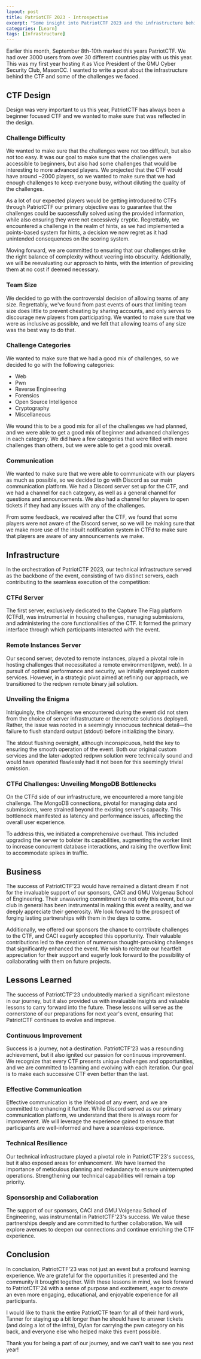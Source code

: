```yaml
---
layout: post
title: PatriotCTF 2023 - Introspective
excerpt: "Some insight into PatriotCTF 2023 and the infrastructure behind it."
categories: [Learn]
tags: [Infrastructure]
---
```

Earlier this month, September 8th-10th marked this years PatriotCTF. We had over 3000 users from over 30 different countries play with us this year.  This was my first year hosting it as Vice President of the GMU Cyber Security Club, MasonCC. I wanted to write a post about the infrastructure behind the CTF and some of the challenges we faced.

## CTF Design
Design was very important to us this year, PatriotCTF has always been a beginner focused CTF and we wanted to make sure that was reflected in the design. 

### Challenge Difficulty
We wanted to make sure that the challenges were not too difficult, but also not too easy. It was our goal to make sure that the challenges were accessible to beginners, but also had some challenges that would be interesting to more advanced players. We projected that the CTF would have around ~2000 players, so we wanted to make sure that we had enough challenges to keep everyone busy, without diluting the quality of the challenges. 

As a lot of our expected players would be getting introduced to CTFs through PatriotCTF our primary objective was to guarantee that the challenges could be successfully solved using the provided information, while also ensuring they were not excessively cryptic. Regrettably, we encountered a challenge in the realm of hints, as we had implemented a points-based system for hints, a decision we now regret as it had unintended consequences on the scoring system.

Moving forward, we are committed to ensuring that our challenges strike the right balance of complexity without veering into obscurity. Additionally, we will be reevaluating our approach to hints, with the intention of providing them at no cost if deemed necessary.

### Team Size
We decided to go with the controversial decision of allowing teams of any size. Regrettably, we've found from past events of ours that limiting team size does little to prevent cheating by sharing accounts, and only serves to discourage new players from participating. We wanted to make sure that we were as inclusive as possible, and we felt that allowing teams of any size was the best way to do that.

### Challenge Categories
We wanted to make sure that we had a good mix of challenges, so we decided to go with the following categories:
- Web
- Pwn
- Reverse Engineering
- Forensics
- Open Source Intelligence
- Cryptography
- Miscellaneous

We wound this to be a good mix for all of the challenges we had planned, and we were able to get a good mix of beginner and advanced challenges in each category. We did have a few categories that were filled with more challenges than others, but we were able to get a good mix overall.

### Communication
We wanted to make sure that we were able to communicate with our players as much as possible, so we decided to go with Discord as our main communication platform. We had a Discord server set up for the CTF, and we had a channel for each category, as well as a general channel for questions and announcements. We also had a channel for players to open tickets if they had any issues with any of the challenges. 

From some feedback, we received after the CTF, we found that some players were not aware of the Discord server, so we will be making sure that we make more use of the inbuilt notification system in CTFd to make sure that players are aware of any announcements we make. 

## Infrastructure
In the orchestration of PatriotCTF 2023, our technical infrastructure served as the backbone of the event, consisting of two distinct servers, each contributing to the seamless execution of the competition:

### CTFd Server
The first server, exclusively dedicated to the Capture The Flag platform (CTFd), was instrumental in housing challenges, managing submissions, and administering the core functionalities of the CTF. It formed the primary interface through which participants interacted with the event.

### Remote Instances Server
Our second server, devoted to remote instances, played a pivotal role in hosting challenges that necessitated a remote environment(pwn, web). In a pursuit of optimal performance and security, we initially employed custom services. However, in a strategic pivot aimed at refining our approach, we transitioned to the redpwn remote binary jail solution.

### Unveiling the Enigma
Intriguingly, the challenges we encountered during the event did not stem from the choice of server infrastructure or the remote solutions deployed. Rather, the issue was rooted in a seemingly innocuous technical detail—the failure to flush standard output (stdout) before initializing the binary.

The stdout flushing oversight, although inconspicuous, held the key to ensuring the smooth operation of the event. Both our original custom services and the later-adopted redpwn solution were technically sound and would have operated flawlessly had it not been for this seemingly trivial omission.

### CTFd Challenges: Unveiling MongoDB Bottlenecks
On the CTFd side of our infrastructure, we encountered a more tangible challenge. The MongoDB connections, pivotal for managing data and submissions, were strained beyond the existing server's capacity. This bottleneck manifested as latency and performance issues, affecting the overall user experience.

To address this, we initiated a comprehensive overhaul. This included upgrading the server to bolster its capabilities, augmenting the worker limit to increase concurrent database interactions, and raising the overflow limit to accommodate spikes in traffic.


## Business 
The success of PatriotCTF'23 would have remained a distant dream if not for the invaluable support of our sponsors, CACI and GMU Volgenau School of Engineering. Their unwavering commitment to not only this event, but our club in general has been instrumental in making this event a reality, and we deeply appreciate their generosity. We look forward to the prospect of forging lasting partnerships with them in the days to come.

Additionally, we offered our sponsors the chance to contribute challenges to the CTF, and CACI eagerly accepted this opportunity. Their valuable contributions led to the creation of numerous thought-provoking challenges that significantly enhanced the event. We wish to reiterate our heartfelt appreciation for their support and eagerly look forward to the possibility of collaborating with them on future projects.


## Lessons Learned
The success of PatriotCTF'23 undoubtedly marked a significant milestone in our journey, but it also provided us with invaluable insights and valuable lessons to carry forward into the future. These lessons will serve as the cornerstone of our preparations for next year's event, ensuring that PatriotCTF continues to evolve and improve.

### Continuous Improvement
Success is a journey, not a destination. PatriotCTF'23 was a resounding achievement, but it also ignited our passion for continuous improvement. We recognize that every CTF presents unique challenges and opportunities, and we are committed to learning and evolving with each iteration. Our goal is to make each successive CTF even better than the last.

### Effective Communication
Effective communication is the lifeblood of any event, and we are committed to enhancing it further. While Discord served as our primary communication platform, we understand that there is always room for improvement. We will leverage the experience gained to ensure that participants are well-informed and have a seamless experience.

### Technical Resilience
Our technical infrastructure played a pivotal role in PatriotCTF'23's success, but it also exposed areas for enhancement. We have learned the importance of meticulous planning and redundancy to ensure uninterrupted operations. Strengthening our technical capabilities will remain a top priority.

### Sponsorship and Collaboration

The support of our sponsors, CACI and GMU Volgenau School of Engineering, was instrumental in PatriotCTF'23's success. We value these partnerships deeply and are committed to further collaboration. We will explore avenues to deepen our connections and continue enriching the CTF experience.

## Conclusion
In conclusion, PatriotCTF'23 was not just an event but a profound learning experience. We are grateful for the opportunities it presented and the community it brought together. With these lessons in mind, we look forward to PatriotCTF'24 with a sense of purpose and excitement, eager to create an even more engaging, educational, and enjoyable experience for all participants. 

I would like to thank the entire PatriotCTF team for all of their hard work, Tanner for staying up a bit longer than he should have to answer tickets (and doing a lot of the infra), Dylan for carrying the pwn category on his back, and everyone else who helped make this event possible.

Thank you for being a part of our journey, and we can't wait to see you next year!